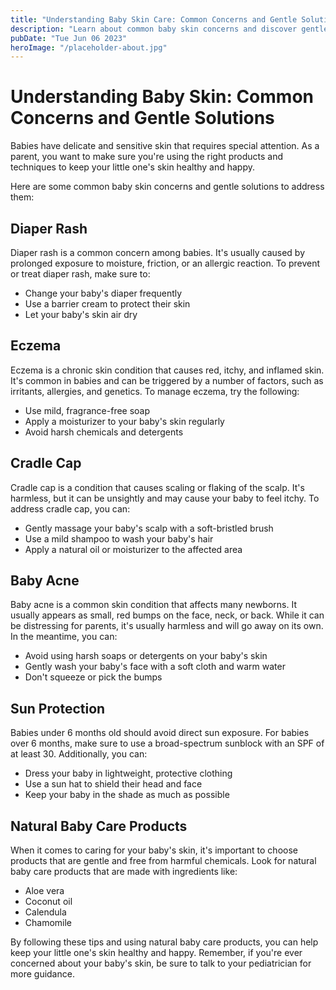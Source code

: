 ```yaml
---
title: "Understanding Baby Skin Care: Common Concerns and Gentle Solutions"
description: "Learn about common baby skin concerns and discover gentle solutions with natural baby care products. Keep your little one&#39;s skin healthy and happy!"
pubDate: "Tue Jun 06 2023"
heroImage: "/placeholder-about.jpg"
---
```


# Understanding Baby Skin: Common Concerns and Gentle Solutions

Babies have delicate and sensitive skin that requires special attention. As a parent, you want to make sure you&#39;re using the right products and techniques to keep your little one&#39;s skin healthy and happy.

Here are some common baby skin concerns and gentle solutions to address them:

## Diaper Rash

Diaper rash is a common concern among babies. It&#39;s usually caused by prolonged exposure to moisture, friction, or an allergic reaction. To prevent or treat diaper rash, make sure to:
- Change your baby&#39;s diaper frequently
- Use a barrier cream to protect their skin
- Let your baby&#39;s skin air dry

## Eczema

Eczema is a chronic skin condition that causes red, itchy, and inflamed skin. It&#39;s common in babies and can be triggered by a number of factors, such as irritants, allergies, and genetics. To manage eczema, try the following:
- Use mild, fragrance-free soap
- Apply a moisturizer to your baby&#39;s skin regularly
- Avoid harsh chemicals and detergents

## Cradle Cap

Cradle cap is a condition that causes scaling or flaking of the scalp. It&#39;s harmless, but it can be unsightly and may cause your baby to feel itchy. To address cradle cap, you can:
- Gently massage your baby&#39;s scalp with a soft-bristled brush
- Use a mild shampoo to wash your baby&#39;s hair
- Apply a natural oil or moisturizer to the affected area

## Baby Acne

Baby acne is a common skin condition that affects many newborns. It usually appears as small, red bumps on the face, neck, or back. While it can be distressing for parents, it&#39;s usually harmless and will go away on its own. In the meantime, you can:
- Avoid using harsh soaps or detergents on your baby&#39;s skin
- Gently wash your baby&#39;s face with a soft cloth and warm water
- Don&#39;t squeeze or pick the bumps

## Sun Protection

Babies under 6 months old should avoid direct sun exposure. For babies over 6 months, make sure to use a broad-spectrum sunblock with an SPF of at least 30. Additionally, you can:
- Dress your baby in lightweight, protective clothing
- Use a sun hat to shield their head and face
- Keep your baby in the shade as much as possible

## Natural Baby Care Products

When it comes to caring for your baby&#39;s skin, it&#39;s important to choose products that are gentle and free from harmful chemicals. Look for natural baby care products that are made with ingredients like:
- Aloe vera
- Coconut oil
- Calendula
- Chamomile

By following these tips and using natural baby care products, you can help keep your little one&#39;s skin healthy and happy. Remember, if you&#39;re ever concerned about your baby&#39;s skin, be sure to talk to your pediatrician for more guidance.